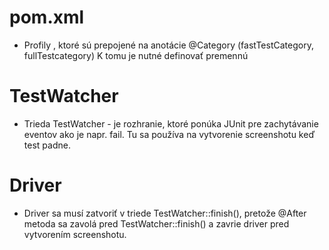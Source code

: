 pom.xml
==================
- Profily <profiles></profiles>, ktoré sú prepojené 
    na anotácie @Category (fastTestCategory, fullTestcategory) 
    K tomu je nutné definovať premennú <parameters><category /><parameters/>
  

TestWatcher
=================
- Trieda TestWatcher - je rozhranie, ktoré ponúka JUnit pre zachytávanie 
  eventov ako je napr. fail. Tu sa používa na vytvorenie screenshotu 
  keď test padne.


Driver
=================
- Driver sa musí zatvoriť v triede TestWatcher::finish(), pretože
  @After metoda sa zavolá pred TestWatcher::finish() 
  a zavrie driver pred vytvorením screenshotu.  


